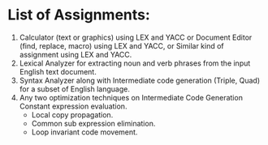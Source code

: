 # List of Assignments: 
1. Calculator (text or graphics) using LEX and YACC or Document Editor (find, replace, macro) using LEX and YACC, or Similar kind of assignment using LEX and YACC.
2. Lexical Analyzer for extracting noun and verb phrases from the input English text document. 
3. Syntax Analyzer along with Intermediate code generation (Triple, Quad) for a subset of English language. 
4. Any two optimization techniques on Intermediate Code Generation Constant expression evaluation. 
    <ul> 
    <li> Local copy propagation. 
    <li> Common sub expression elimination.
    <li> Loop invariant code movement.
    </ul>